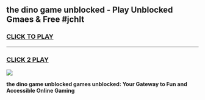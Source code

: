 
## the dino game unblocked - Play Unblocked Gmaes & Free #jchlt
<h3>
<a href="https://news.freeplayer.one?title=the_dino_game_unblocked&ref=24F">CLICK TO PLAY</a></h3>
<hr>

<h3>
<a href="https://news.freeplayer.one?title=the_dino_game_unblocked&ref=24F">CLICK 2 PLAY</a>
  
</h3>

<a href="https://news.freeplayer.one?title=the_dino_game_unblocked&ref=24F/"><img src="https://clearcache.store/games.png"></a>


**the dino game unblocked games unblocked: Your Gateway to Fun and Accessible Online Gaming**
